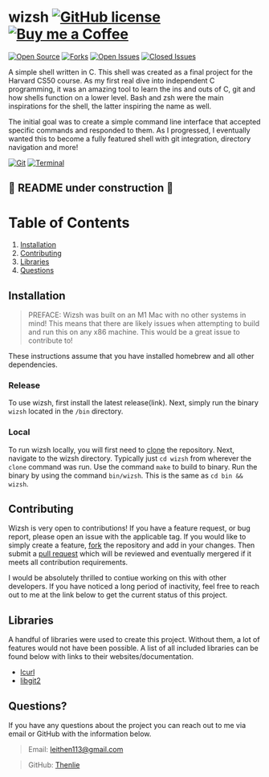 # wizsh [![GitHub license](https://img.shields.io/github/license/Naereen/StrapDown.js.svg)](https://github.com/Thenlie/wizsh/blob/main/LICENSE) [![Buy me a Coffee](https://badgen.net/badge/icon/buymeacoffee?icon=buymeacoffee&label&color=purple)]()

[![Open Source](https://badges.frapsoft.com/os/v1/open-source.svg?v=103)](https://opensource.org/)
[![Forks](https://img.shields.io/github/forks/Thenlie/wizsh)]()
[![Open Issues](https://img.shields.io/github/issues/Thenlie/wizsh)]()
[![Closed Issues](https://img.shields.io/github/issues-closed/thenlie/wizsh?color=yellow)]()

A simple shell written in C. This shell was created as a final project for the Harvard CS50 course. As my first real dive into independent C programming, it was an amazing tool to learn the ins and outs of C, git and how shells function on a lower level. Bash and zsh were the main inspirations for the shell, the latter inspiring the name as well. 

The initial goal was to create a simple command line interface that accepted specific commands and responded to them. As I progressed, I eventually wanted this to become a fully featured shell with git integration, directory navigation and more! 

[![Git](https://badgen.net/badge/icon/git?icon=git&label&color=orange)]()
[![Terminal](https://badgen.net/badge/icon/terminal?icon=terminal&label)]()

## 🚧 README under construction 🚧

# Table of Contents

1. [Installation](#installation)
2. [Contributing](#contributing)
3. [Libraries](#libraries)
4. [Questions](#questions)

## Installation

> PREFACE: Wizsh was built on an M1 Mac with no other systems in mind! This means that there are likely issues when attempting to build and run this on any x86 machine. This would be a great issue to contribute to!  

These instructions assume that you have installed homebrew and all other dependencies. 

### Release

To use wizsh, first install the latest release(link).
Next, simply run the binary `wizsh` located in the `/bin` directory. 

### Local

To run wizsh locally, you will first need to [clone](https://docs.github.com/en/repositories/creating-and-managing-repositories/cloning-a-repository) the repository. 
Next, navigate to the wizsh directory. Typically just `cd wizsh` from wherever the `clone` command was run.
Use the command `make` to build to binary. 
Run the binary by using the command `bin/wizsh`. This is the same as `cd bin && wizsh`.

## Contributing

Wizsh is very open to contributions! If you have a feature request, or bug report, please open an issue with the applicable tag. If you would like to simply create a feature, [fork](https://docs.github.com/en/pull-requests/collaborating-with-pull-requests/working-with-forks/about-forks) the repository and add in your changes. Then submit a [pull request](https://docs.github.com/en/pull-requests/collaborating-with-pull-requests/proposing-changes-to-your-work-with-pull-requests/about-pull-requests) which will be reviewed and eventually mergered if it meets all contribution requirements. 

I would be absolutely thrilled to contiue working on this with other developers. If you have noticed a long period of inactivity, feel free to reach out to me at the link below to get the current status of this project. 

## Libraries

A handful of libraries were used to create this project. Without them, a lot of features would not have been possible. A list of all included libraries can be found below with links to their websites/documentation. 

- [lcurl](https://curl.se/libcurl/)
- [libgit2](https://libgit2.org/)

## Questions?

If you have any questions about the project you can reach out to me via email or GitHub with the information below. 

>Email: leithen113@gmail.com 

>GitHub: [Thenlie](https://github.com/Thenlie)
